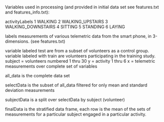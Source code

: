 Variables used in processing (and provided in initial data set see features.txt and features_info.txt):

activityLabels 
  1 WALKING
  2 WALKING_UPSTAIRS
  3 WALKING_DOWNSTAIRS
  4 SITTING
  5 STANDING
  6 LAYING
  
labels
  measurements of various telemetric data from the smart phone, in 3-dimensions. (see features.txt)
  
variable labeled test are from a subset of volunteers as a control group. variable labeled with train are
volunteers participating in the training study.
  subject = volunteers numbered 1 thru 30
  y = activity 1 thru 6
  x = telemetric measurements over complete set of variables
  
all_data is the complete data set 

selectData is the subset of all_data filtered for only mean and standard deviation measurements

subjectData is a split over selectData by subject (volunteer)

finalData is the stratified data frame, each row is the mean of the sets of measurements for a 
particular subject engaged in a particular activity.


